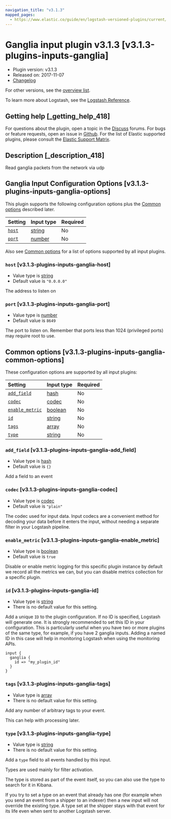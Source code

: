 ```yaml
---
navigation_title: "v3.1.3"
mapped_pages:
  - https://www.elastic.co/guide/en/logstash-versioned-plugins/current/v3.1.3-plugins-inputs-ganglia.html
---
```


# Ganglia input plugin v3.1.3 [v3.1.3-plugins-inputs-ganglia]

* Plugin version: v3.1.3
* Released on: 2017-11-07
* [Changelog](https://github.com/logstash-plugins/logstash-input-ganglia/blob/v3.1.3/CHANGELOG.md)

For other versions, see the [overview list](input-ganglia-index.md).

To learn more about Logstash, see the [Logstash Reference](https://www.elastic.co/guide/en/logstash/current/index.html).

## Getting help [_getting_help_418]

For questions about the plugin, open a topic in the [Discuss](http://discuss.elastic.co) forums. For bugs or feature requests, open an issue in [Github](https://github.com/logstash-plugins/logstash-input-ganglia). For the list of Elastic supported plugins, please consult the [Elastic Support Matrix](https://www.elastic.co/support/matrix#matrix_logstash_plugins).

## Description [_description_418]

Read ganglia packets from the network via udp

## Ganglia Input Configuration Options [v3.1.3-plugins-inputs-ganglia-options]

This plugin supports the following configuration options plus the [Common options](v3-1-3-plugins-inputs-ganglia.md#v3.1.3-plugins-inputs-ganglia-common-options) described later.

| Setting | Input type | Required |
| :- | :- | :- |
| [`host`](v3-1-3-plugins-inputs-ganglia.md#v3.1.3-plugins-inputs-ganglia-host) | [string](/lsr/value-types.md#string) | No |
| [`port`](v3-1-3-plugins-inputs-ganglia.md#v3.1.3-plugins-inputs-ganglia-port) | [number](/lsr/value-types.md#number) | No |

Also see [Common options](v3-1-3-plugins-inputs-ganglia.md#v3.1.3-plugins-inputs-ganglia-common-options) for a list of options supported by all input plugins.

### `host` [v3.1.3-plugins-inputs-ganglia-host]

* Value type is [string](/lsr/value-types.md#string)
* Default value is `"0.0.0.0"`

The address to listen on

### `port` [v3.1.3-plugins-inputs-ganglia-port]

* Value type is [number](/lsr/value-types.md#number)
* Default value is `8649`

The port to listen on. Remember that ports less than 1024 (privileged ports) may require root to use.

## Common options [v3.1.3-plugins-inputs-ganglia-common-options]

These configuration options are supported by all input plugins:

| Setting | Input type | Required |
| :- | :- | :- |
| [`add_field`](v3-1-3-plugins-inputs-ganglia.md#v3.1.3-plugins-inputs-ganglia-add_field) | [hash](/lsr/value-types.md#hash) | No |
| [`codec`](v3-1-3-plugins-inputs-ganglia.md#v3.1.3-plugins-inputs-ganglia-codec) | [codec](/lsr/value-types.md#codec) | No |
| [`enable_metric`](v3-1-3-plugins-inputs-ganglia.md#v3.1.3-plugins-inputs-ganglia-enable_metric) | [boolean](/lsr/value-types.md#boolean) | No |
| [`id`](v3-1-3-plugins-inputs-ganglia.md#v3.1.3-plugins-inputs-ganglia-id) | [string](/lsr/value-types.md#string) | No |
| [`tags`](v3-1-3-plugins-inputs-ganglia.md#v3.1.3-plugins-inputs-ganglia-tags) | [array](/lsr/value-types.md#array) | No |
| [`type`](v3-1-3-plugins-inputs-ganglia.md#v3.1.3-plugins-inputs-ganglia-type) | [string](/lsr/value-types.md#string) | No |

### `add_field` [v3.1.3-plugins-inputs-ganglia-add_field]

* Value type is [hash](/lsr/value-types.md#hash)
* Default value is `{}`

Add a field to an event

### `codec` [v3.1.3-plugins-inputs-ganglia-codec]

* Value type is [codec](/lsr/value-types.md#codec)
* Default value is `"plain"`

The codec used for input data. Input codecs are a convenient method for decoding your data before it enters the input, without needing a separate filter in your Logstash pipeline.

### `enable_metric` [v3.1.3-plugins-inputs-ganglia-enable_metric]

* Value type is [boolean](/lsr/value-types.md#boolean)
* Default value is `true`

Disable or enable metric logging for this specific plugin instance by default we record all the metrics we can, but you can disable metrics collection for a specific plugin.

### `id` [v3.1.3-plugins-inputs-ganglia-id]

* Value type is [string](/lsr/value-types.md#string)
* There is no default value for this setting.

Add a unique `ID` to the plugin configuration. If no ID is specified, Logstash will generate one. It is strongly recommended to set this ID in your configuration. This is particularly useful when you have two or more plugins of the same type, for example, if you have 2 ganglia inputs. Adding a named ID in this case will help in monitoring Logstash when using the monitoring APIs.

```
input {
  ganglia {
    id => "my_plugin_id"
  }
}
```

### `tags` [v3.1.3-plugins-inputs-ganglia-tags]

* Value type is [array](/lsr/value-types.md#array)
* There is no default value for this setting.

Add any number of arbitrary tags to your event.

This can help with processing later.

### `type` [v3.1.3-plugins-inputs-ganglia-type]

* Value type is [string](/lsr/value-types.md#string)
* There is no default value for this setting.

Add a `type` field to all events handled by this input.

Types are used mainly for filter activation.

The type is stored as part of the event itself, so you can also use the type to search for it in Kibana.

If you try to set a type on an event that already has one (for example when you send an event from a shipper to an indexer) then a new input will not override the existing type. A type set at the shipper stays with that event for its life even when sent to another Logstash server.
